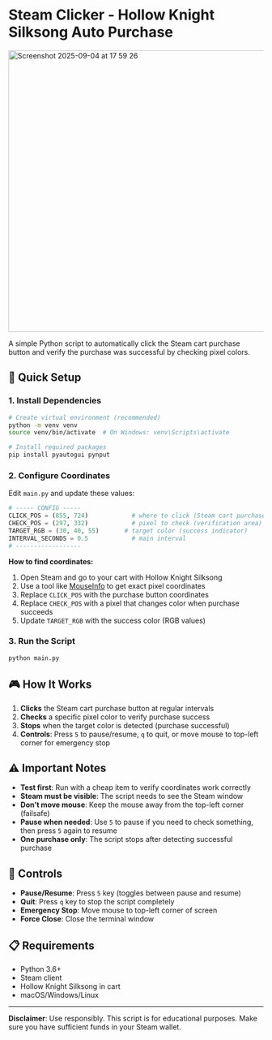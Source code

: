 # Steam Clicker - Hollow Knight Silksong Auto Purchase
<img width="1016" height="555" alt="Screenshot 2025-09-04 at 17 59 26" src="https://github.com/user-attachments/assets/1f3ac65c-cd2b-4bf3-b6a2-ccecf0612e46" />

A simple Python script to automatically click the Steam cart purchase button and verify the purchase was successful by checking pixel colors.

## 🚀 Quick Setup

### 1. Install Dependencies
```bash
# Create virtual environment (recommended)
python -m venv venv
source venv/bin/activate  # On Windows: venv\Scripts\activate

# Install required packages
pip install pyautogui pynput
```

### 2. Configure Coordinates

Edit `main.py` and update these values:

```python
# ----- CONFIG -----
CLICK_POS = (855, 724)            # where to click (Steam cart purchase button)
CHECK_POS = (297, 332)            # pixel to check (verification area)
TARGET_RGB = (30, 40, 55)       # target color (success indicator)
INTERVAL_SECONDS = 0.5            # main interval
# ------------------
```

**How to find coordinates:**
1. Open Steam and go to your cart with Hollow Knight Silksong
2. Use a tool like [MouseInfo](https://automatetheboringstuff.com/chapter18/) to get exact pixel coordinates
3. Replace `CLICK_POS` with the purchase button coordinates
4. Replace `CHECK_POS` with a pixel that changes color when purchase succeeds
5. Update `TARGET_RGB` with the success color (RGB values)

### 3. Run the Script
```bash
python main.py
```

## 🎮 How It Works

1. **Clicks** the Steam cart purchase button at regular intervals
2. **Checks** a specific pixel color to verify purchase success
3. **Stops** when the target color is detected (purchase successful)
4. **Controls**: Press `5` to pause/resume, `q` to quit, or move mouse to top-left corner for emergency stop

## ⚠️ Important Notes

- **Test first**: Run with a cheap item to verify coordinates work correctly
- **Steam must be visible**: The script needs to see the Steam window
- **Don't move mouse**: Keep the mouse away from the top-left corner (failsafe)
- **Pause when needed**: Use `5` to pause if you need to check something, then press `5` again to resume
- **One purchase only**: The script stops after detecting successful purchase

## 🛑 Controls

- **Pause/Resume**: Press `5` key (toggles between pause and resume)
- **Quit**: Press `q` key to stop the script completely
- **Emergency Stop**: Move mouse to top-left corner of screen
- **Force Close**: Close the terminal window

## 📋 Requirements

- Python 3.6+
- Steam client
- Hollow Knight Silksong in cart
- macOS/Windows/Linux

---

**Disclaimer**: Use responsibly. This script is for educational purposes. Make sure you have sufficient funds in your Steam wallet.
